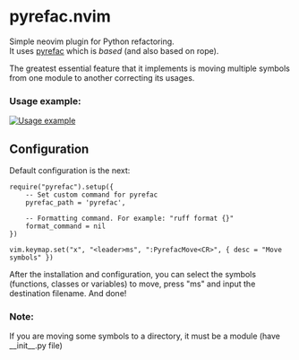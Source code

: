 
# pyrefac.nvim 
Simple neovim plugin for Python refactoring. \
It uses [pyrefac](https://github.com/Makariy/pyrefac) which is *based* 
(and also based on rope). 

The greatest essential feature that it implements is moving multiple symbols 
from one module to another correcting its usages. 

### Usage example:
[![Usage example](https://img.youtube.com/vi/HlCnVxZpR2Q/maxresdefault.jpg)](https://youtu.be/HlCnVxZpR2Q)


## Configuration
Default configuration is the next:
```{lua}
require("pyrefac").setup({
    -- Set custom command for pyrefac
    pyrefac_path = 'pyrefac',  

    -- Formatting command. For example: "ruff format {}" 
    format_command = nil       
})

vim.keymap.set("x", "<leader>ms", ":PyrefacMove<CR>", { desc = "Move symbols" })
```

After the installation and configuration, you can select the symbols (functions,
classes or variables) to move, press "<leader>ms" and input the destination filename.
And done!


### Note: 
If you are moving some symbols to a directory, it must be a module (have \_\_init\_\_.py file)

